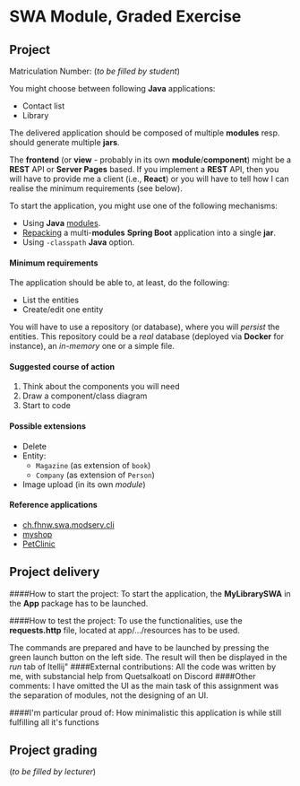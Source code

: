 # SWA Module, Graded Exercise

## Project

Matriculation Number: (_to be filled by student_)

You might choose between following **Java** applications:
* Contact list
* Library

The delivered application should be composed of multiple **modules** resp. should generate multiple **jars**.

The **frontend** (or **view** - probably in its own **module**/**component**) might be a **REST** API or **Server Pages** based. If you implement a **REST** API, then you will have to provide me a client (i.e., **React**) or you will have to tell how I can realise the minimum requirements (see below).

To start the application, you might use one of the following mechanisms:
* Using **Java** [modules](https://github.com/ribeaud/ch.fhnw.swa.modserv.cli/blob/master/Commands.txt).
* [Repacking](https://ribeaud.github.io/SWA/lectures/5/#10) a multi-**modules** **Spring Boot** application into a single **jar**.
* Using `-classpath` **Java** option.

#### Minimum requirements

The application should be able to, at least, do the following:
* List the entities
* Create/edit one entity

You will have to use a repository (or database), where you will _persist_ the entities. This repository could be a _real_ database (deployed via **Docker** for instance), an _in-memory_ one or a simple file.

#### Suggested course of action

1. Think about the components you will need
1. Draw a component/class diagram
1. Start to code

#### Possible extensions

* Delete
* Entity:
  * `Magazine` (as extension of `book`)
  * `Company` (as extension of `Person`)
* Image upload (in its own *module*)

#### Reference applications

* [ch.fhnw.swa.modserv.cli](https://github.com/ribeaud/ch.fhnw.swa.modserv.cli)
* [myshop](https://github.com/ribeaud/blog-code-samples/tree/master/myshop)
* [PetClinic](https://github.com/spring-projects/spring-petclinic)

## Project delivery

####How to start the project:
To start the application, the __MyLibrarySWA__ in the __App__ package has to be launched.

####How to test the project:
To use the functionalities, use the __requests.http__  file, located at app/.../resources has to be used.

The commands are prepared and have to be launched by pressing the green launch button on the left side. The result will then be displayed in the _run_ tab of Itellij"
####External contributions:
All the code was written by me, with substancial help from Quetsalkoatl on Discord
####Other comments:
I have omitted the UI as the main task of this assignment was the separation of modules, not the designing of an UI.
 
####I'm particular proud of:
How minimalistic this application is while still fulfilling all it's functions
## Project grading

(_to be filled by lecturer_)
